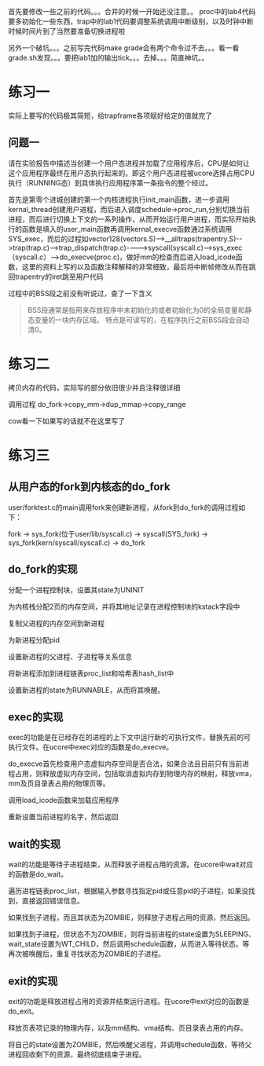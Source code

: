 首先要修改一些之前的代码。。。合并的时候一开始还没注意。。
proc中的lab4代码要多初始化一些东西，trap中的lab1代码要调整系统调用中断级别，以及时钟中断时候时间片到了当然要准备切换进程啦

另外一个破坑。。。之前写完代码make grade会有两个命令过不去。。。看一看grade.sh发现。。。要把lab1加的输出tick。。。去掉。。。简直神坑。。

# 练习一

实际上要写的代码极其简短，给trapframe各项赋好给定的值就完了

## 问题一
请在实验报告中描述当创建一个用户态进程并加载了应用程序后，CPU是如何让这个应用程序最终在用户态执行起来的。即这个用户态进程被ucore选择占用CPU执行（RUNNING态）到具体执行应用程序第一条指令的整个经过。

首先是第零个进城创建的第一个内核进程执行init_main函数，进一步调用kernal_thread创建用户进程，而后进入调度schedule->proc_run,分别切换当前进程，而后进行切换上下文的一系列操作，从而开始运行用户进程，而实际开始执行的函数是填入的user_main函数再调用kernal_execve函数通过系统调用SYS_exec，而后的过程如vector128(vectors.S)-->__alltraps(trapentry.S)-->trap(trap.c)-->trap_dispatch(trap.c)---->syscall(syscall.c)-->sys_exec（syscall.c）-->do_execve(proc.c)，做好mm的检查而后进入load_icode函数，这里的资料上写的以及函数注释解释的非常细致，最后将中断帧修改从而在跳回trapentry的iret跳至用户代码

过程中的BSS段之前没有听说过，查了一下含义
>BSS段通常是指用来存放程序中未初始化的或者初始化为0的全局变量和静态变量的一块内存区域。 特点是可读写的，在程序执行之前BSS段会自动清0。

# 练习二

拷贝内存的代码，实际写的部分依旧很少并且注释很详细

调用过程 do_fork->copy_mm->dup_mmap->copy_range

cow看一下如果写的话就不在这里写了

# 练习三

## 从用户态的fork到内核态的do_fork
user/forktest.c的main调用fork来创建新进程，从fork到do_fork的调用过程如下：

fork -> sys_fork(位于user/lib/syscall.c) -> syscall(SYS_fork) -> sys_fork(kern/syscall/syscall.c) -> do_fork

## do_fork的实现
分配一个进程控制块，设置其state为UNINIT

为内核栈分配2页的内存空间，并将其地址记录在进程控制块的kstack字段中

复制父进程的内存空间到新进程

为新进程分配pid

设置新进程的父进程、子进程等关系信息

将新进程添加到进程链表proc_list和哈希表hash_list中

设置新进程的state为RUNNABLE，从而将其唤醒。

## exec的实现
exec的功能是在已经存在的进程的上下文中运行新的可执行文件，替换先前的可执行文件。在ucore中exec对应的函数是do_execve。

do_execve首先检查用户态虚拟内存空间是否合法，如果合法且目前只有当前进程占用，则释放虚拟内存空间，包括取消虚拟内存到物理内存的映射，释放vma，mm及页目录表占用的物理页等。

调用load_icode函数来加载应用程序

重新设置当前进程的名字，然后返回

## wait的实现
wait的功能是等待子进程结束，从而释放子进程占用的资源。在ucore中wait对应的函数是do_wait。

遍历进程链表proc_list，根据输入参数寻找指定pid或任意pid的子进程，如果没找到，直接返回错误信息。

如果找到子进程，而且其状态为ZOMBIE，则释放子进程占用的资源，然后返回。

如果找到子进程，但状态不为ZOMBIE，则将当前进程的state设置为SLEEPING、wait_state设置为WT_CHILD，然后调用schedule函数，从而进入等待状态。等再次被唤醒后，重复寻找状态为ZOMBIE的子进程。

## exit的实现
exit的功能是释放进程占用的资源并结束运行进程。在ucore中exit对应的函数是do_exit。

释放页表项记录的物理内存，以及mm结构、vma结构、页目录表占用的内存。

将自己的state设置为ZOMBIE，然后唤醒父进程，并调用schedule函数，等待父进程回收剩下的资源，最终彻底结束子进程。